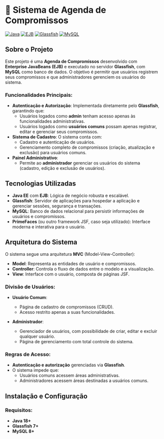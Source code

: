 # 📅 **Sistema de Agenda de Compromissos**

[![Java](https://img.shields.io/badge/Java-18+-orange)](https://www.oracle.com/java/technologies/javase-jdk18-downloads.html)
[![EJB](https://img.shields.io/badge/EJB-Enterprise-green)](https://jakarta.ee/specifications/enterprise-beans/)
[![Glassfish](https://img.shields.io/badge/Server-GlassFish-blue)](https://javaee.github.io/glassfish/)
[![MySQL](https://img.shields.io/badge/Database-MySQL-blue)](https://www.mysql.com/)

## **Sobre o Projeto**

Este projeto é uma **Agenda de Compromissos** desenvolvido com **Enterprise JavaBeans (EJB)** e executado no servidor **Glassfish**, com **MySQL** como banco de dados. O objetivo é permitir que usuários registrem seus compromissos e que administradores gerenciem os usuários do sistema.

### **Funcionalidades Principais**:

- **Autenticação e Autorização**: Implementada diretamente pelo **Glassfish**, garantindo que:
  - Usuários logados como **admin** tenham acesso apenas às funcionalidades administrativas.
  - Usuários logados como **usuários comuns** possam apenas registrar, editar e gerenciar seus compromissos.
- **Sistema de Cadastro**: O sistema conta com:
  - Cadastro e autenticação de usuários.
  - Gerenciamento completo de compromissos (criação, atualização e exclusão) para usuários comuns.
- **Painel Administrativo**:
  - Permite ao **administrador** gerenciar os usuários do sistema (cadastro, edição e exclusão de usuários).
  
## **Tecnologias Utilizadas**

- **Java EE** com **EJB**: Lógica de negócio robusta e escalável.
- **Glassfish**: Servidor de aplicações para hospedar a aplicação e gerenciar sessões, segurança e transações.
- **MySQL**: Banco de dados relacional para persistir informações de usuários e compromissos.
- **PrimeFaces** (ou outro framework JSF, caso seja utilizado): Interface moderna e interativa para o usuário.

## **Arquitetura do Sistema**

O sistema segue uma arquitetura **MVC** (Model-View-Controller):

- **Model**: Representa as entidades de usuário e compromissos.
- **Controller**: Controla o fluxo de dados entre o modelo e a visualização.
- **View**: Interface com o usuário, composta de páginas JSF.

### **Divisão de Usuários**:

- **Usuário Comum**:
  - Página de cadastro de compromissos (CRUD).
  - Acesso restrito apenas a suas funcionalidades.
  
- **Administrador**:
  - Gerenciador de usuários, com possibilidade de criar, editar e excluir qualquer usuário.
  - Página de gerenciamento com total controle do sistema.

### **Regras de Acesso**:
- **Autenticação e autorização** gerenciadas via **Glassfish**.
- O sistema impede que:
  - Usuários comuns acessem áreas administrativas.
  - Administradores acessem áreas destinadas a usuários comuns.

## **Instalação e Configuração**

### **Requisitos:**
- **Java 18+** 
- **Glassfish 7+**
- **MySQL 8+**
